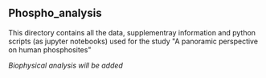## Phospho_analysis

  This directory contains all the data, supplementray information and python scripts (as jupyter notebooks) 
  used for the study "A panoramic perspective on human   phosphosites"
  
  *Biophysical analysis will be added*
 
